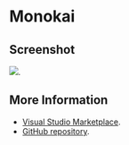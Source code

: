 # Monokai



## Screenshot
![](https://raw.githubusercontent.com/gerane/VSCodeThemes/master/gerane.Theme-Monokai/screenshot.png).


## More Information
* [Visual Studio Marketplace](https://marketplace.visualstudio.com/items/gerane.Theme-Monokai).
* [GitHub repository](https://github.com/gerane/VSCodeThemes).

